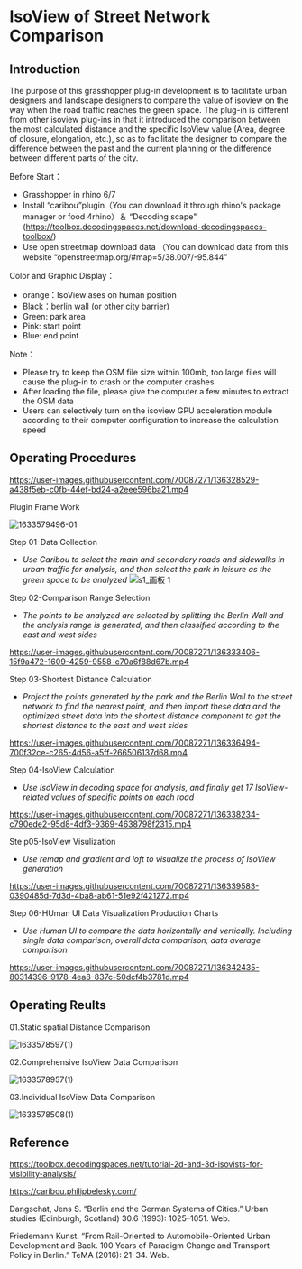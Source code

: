 
# IsoView of Street Network Comparison

## Introduction
The purpose of this grasshopper plug-in development is to facilitate urban designers and landscape designers to compare the value of isoview on the way when the road traffic reaches the green space. The plug-in is different from other isoview plug-ins in that it introduced the comparison between the most calculated distance and the specific IsoView value (Area, degree of closure, elongation, etc.), so as to facilitate the designer to compare the difference between the past and the current planning or the difference between different parts of the city.

Before Start：

- Grasshopper in rhino 6/7
- Install “caribou”plugin（You can download it through rhino's package manager or food 4rhino）＆ “Decoding scape"(https://toolbox.decodingspaces.net/download-decodingspaces-toolbox/)
- Use open streetmap download data （You can download data from this website “openstreetmap.org/#map=5/38.007/-95.844”

Color and Graphic Display：
- orange：IsoView ases on human position
- Black：berlin wall (or other city barrier)
- Green: park area
- Pink: start point
- Blue: end point

Note：
- Please try to keep the OSM file size within 100mb, too large files will cause the plug-in to crash or the computer crashes
- After loading the file, please give the computer a few minutes to extract the OSM data
- Users can selectively turn on the isoview GPU acceleration module according to their computer configuration to increase the calculation speed

## Operating Procedures


https://user-images.githubusercontent.com/70087271/136328529-a438f5eb-c0fb-44ef-bd24-a2eee596ba21.mp4



Plugin Frame Work

![1633579496-01](https://user-images.githubusercontent.com/70087271/136319216-13f842a6-f79c-454e-b40d-489f7be45078.jpg)


Step 01-Data Collection

- _Use Caribou to select the main and secondary roads and sidewalks in urban traffic for analysis, and then select the park in leisure as the green space to be analyzed_
![s1_画板 1](https://user-images.githubusercontent.com/70087271/136331212-e235b778-6922-45d0-92e7-2c8579e55f83.jpg)


Step 02-Comparison Range Selection

- _The points to be analyzed are selected by splitting the Berlin Wall and the analysis range is generated, and then classified according to the east and west sides_



https://user-images.githubusercontent.com/70087271/136333406-15f9a472-1609-4259-9558-c70a6f88d67b.mp4




Step 03-Shortest Distance Calculation

- _Project the points generated by the park and the Berlin Wall to the street network to find the nearest point, and then import these data and the optimized street data into the shortest distance component to get the shortest distance to the east and west sides_


https://user-images.githubusercontent.com/70087271/136336494-700f32ce-c265-4d56-a5ff-266506137d68.mp4



Step 04-IsoView Calculation

- _Use IsoView in decoding space for analysis, and finally get 17 IsoView-related values of specific points on each road_


https://user-images.githubusercontent.com/70087271/136338234-c790ede2-95d8-4df3-9369-4638798f2315.mp4



Ste p05-IsoView Visulization

- _Use remap and gradient and loft to visualize the process of IsoView generation_


https://user-images.githubusercontent.com/70087271/136339583-0390485d-7d3d-4ba8-ab61-51e92f421272.mp4




Step 06-HUman UI Data Visualization Production Charts

- _Use Human UI to compare the data horizontally and vertically. Including single data comparison; overall data comparison; data average comparison_

https://user-images.githubusercontent.com/70087271/136342435-80314396-9178-4ea8-837c-50dcf4b3781d.mp4







## Operating Reults

01.Static spatial Distance Comparison

![1633578597(1)](https://user-images.githubusercontent.com/70087271/136317653-188eb4e0-609a-4659-ac7b-57117a2e7682.png)

02.Comprehensive IsoView Data Comparison



![1633578957(1)](https://user-images.githubusercontent.com/70087271/136317831-e74c7f1e-27e8-48fe-b8e2-6f03004c948d.png)


03.Individual IsoView Data Comparison

![1633578508(1)](https://user-images.githubusercontent.com/70087271/136317841-f5473a63-8d88-4588-a283-39b9f325a5f1.png)














## Reference
https://toolbox.decodingspaces.net/tutorial-2d-and-3d-isovists-for-visibility-analysis/

https://caribou.philipbelesky.com/


Dangschat, Jens S. “Berlin and the German Systems of Cities.” Urban studies (Edinburgh, Scotland) 30.6 (1993): 1025–1051. Web.

Friedemann Kunst. “From Rail-Oriented to Automobile-Oriented Urban Development and Back. 100 Years of Paradigm Change and Transport Policy in Berlin.” TeMA (2016): 21–34. Web.





